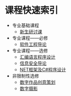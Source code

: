 # 课程快速索引

- 专业基础课程
  - [新生研讨课](/软件学院/专业基础课程/新生研讨课.md)
- 专业课程——必修
  - [软件工程导论](/软件学院/专业课程——必修/软件工程导论.md)
- 专业课程——选修
  - [汇编语言程序设计](/软件学院/专业课程——选修/汇编语言程序设计.md)
  - [信息安全导论](/软件学院/专业课程——选修/信息安全导论.md)
  - [NET框架及C#程序设计](/软件学院/专业课程——选修/NET框架及C%23程序设计.md)
- 非限制性选修
  - [数字作品创意策划](/软件学院/非限制性选修/数字作品创意策划.md)
  - [数字摄影](/软件学院/非限制性选修/数字摄影.md)
